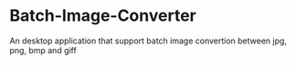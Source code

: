 # Batch-Image-Converter
An desktop application that support batch image convertion between jpg, png, bmp and giff
